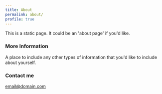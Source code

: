 ```yaml
---
title: About
permalink: about/
profile: true
---
```


This is a static page. It could be an 'about page' if you'd like.


### More Information

A place to include any other types of information that you'd like to include about yourself.

### Contact me

[email@domain.com](mailto:email@domain.com)
